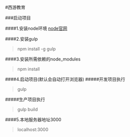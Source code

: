 #西游教育

###启动项目

####1.安装node环境
[node官网](http://www.nodejs.org)

####2.安装gulp
> npm install -g gulp

####3.安装所需依赖的node_modules
> npm install

####4.启动项目(默认会自动打开浏览器)
#####开发项目执行
> gulp

#####生产项目执行

> gulp build

####5.本地服务器地址3000
> localhost:3000

